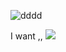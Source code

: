 ![dddd](https://capsule-render.vercel.app/api?type=wave&color=auto&height=300&section=header&text=capsule&fontSize=90)

I want ,, ![](https://img.shields.io/badge/Java-ED8B00?style=for-the-badge&logo=openjdk&logoColor=white)
<!--
**DeepSoupp/DeepSoupp** is a ✨ _special_ ✨ repository because its `README.md` (this file) appears on your GitHub profile.

Here are some ideas to get you started:

- 🔭 I’m currently working on ...
- 🌱 I’m currently learning ...
- 👯 I’m looking to collaborate on ...
- 🤔 I’m looking for help with ...
- 💬 Ask me about ...
- 📫 How to reach me: ...
- 😄 Pronouns: ...
- ⚡ Fun fact: ...
-->
